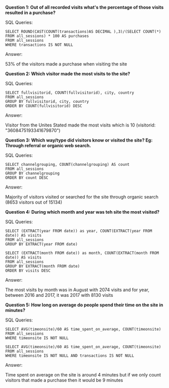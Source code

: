 **Question 1: Out of all recorded visits what's the percentage of those visits resulted in a purchase?**

SQL Queries: 
```
SELECT ROUND(CAST(COUNT(transactions)AS DECIMAL ),3)/(SELECT COUNT(*) FROM all_sessions) * 100 AS purchases
FROM all_sessions
WHERE transactions IS NOT NULL
```
Answer: 

53% of the visitors made a purchase when visiting the site



**Question 2: Which visitor made the most visits to the site?**

SQL Queries:
```
SELECT fullvisitorid, COUNT(fullvisitorid), city, country
FROM all_sessions
GROUP BY fullvisitorid, city, country
ORDER BY COUNT(fullvisitorid) DESC
```
Answer:

Visitor from the Unites Stated made the most visits which is 10 (visitorid: "3608475193341679870")



**Question 3: Which way/type did visitors know or visited the site? Eg: Through referral or organic web search.**

SQL Queries:
```
SELECT channelgrouping, COUNT(channelgrouping) AS count
FROM all_sessions
GROUP BY channelgrouping
ORDER BY count DESC
```
Answer:

Majority of visitors visited or searched for the  site through organic search (8653 visitors out of 15134)


**Question 4: During which month and year was teh site the most visited?**

SQL Queries:
```
SELECT (EXTRACT(year FROM date)) as year, COUNT(EXTRACT(year FROM date)) AS visits
FROM all_sessions
GROUP BY EXTRACT(year FROM date)
```
```
SELECT (EXTRACT(month FROM date)) as month, COUNT(EXTRACT(month FROM date)) AS visits
FROM all_sessions
GROUP BY EXTRACT(month FROM date)
ORDER BY visits DESC
```

Answer:

The most visits by month was in August with 2074 visits and for year, between 2016 and 2017, it was 2017 with 8130 visits


**Question 5: How long on average do people spend their time on the site in minutes?**

SQL Queries:
```
SELECT AVG(timeonsite)/60 AS time_spent_on_average, COUNT(timeonsite)
FROM all_sessions
WHERE timeonsite IS NOT NULL
```
```
SELECT AVG(timeonsite)/60 AS time_spent_on_average, COUNT(timeonsite)
FROM all_sessions
WHERE timeonsite IS NOT NULL AND transactions IS NOT NULL
```
Answer: 

Time spent on average on the site is around 4 minutes but if we only count visitors that made a purchase then it would be 9 minutes


